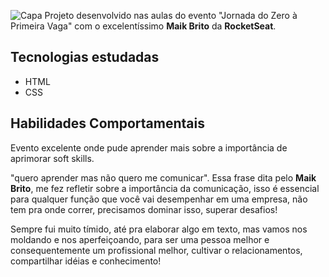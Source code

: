 ![Capa](https://i.ibb.co/K9RmYwQ/Cover.png)
Projeto desenvolvido nas aulas do evento "Jornada do Zero à Primeira Vaga" com o excelentíssimo **Maik Brito** da **RocketSeat**.
## Tecnologias estudadas
- HTML
- CSS
## Habilidades Comportamentais
Evento excelente onde pude aprender mais sobre a importância de aprimorar soft skills.  

"quero aprender mas não quero me comunicar". Essa frase dita pelo **Maik Brito**, me fez refletir sobre a importância da comunicação, isso é essencial para qualquer função que você vai desempenhar em uma empresa, não tem pra onde correr, precisamos dominar isso, superar desafios!  

Sempre fui muito tímido, até pra elaborar algo em texto, mas vamos nos moldando e nos aperfeiçoando, para ser uma pessoa melhor e consequentemente um profissional melhor, cultivar o relacionamentos, compartilhar idéias e conhecimento!
